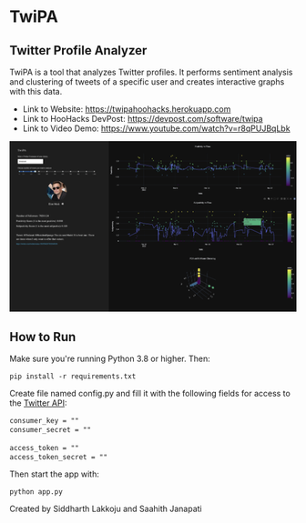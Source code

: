 # TwiPA
## Twitter Profile Analyzer


TwiPA is a tool that analyzes Twitter profiles. It performs sentiment analysis and clustering of tweets of a specific user and creates interactive graphs with this data.

- Link to Website: https://twipahoohacks.herokuapp.com
- Link to HooHacks DevPost: https://devpost.com/software/twipa
- Link to Video Demo: https://www.youtube.com/watch?v=r8qPUJBqLbk


![Screenshot](https://github.com/saahithjanapati/TwiPA/blob/main/screenshot.png)

## How to Run
Make sure you're running Python 3.8 or higher. Then:
```
pip install -r requirements.txt
```
Create file named config.py and fill it with the following fields for access to the [Twitter API](https://developer.twitter.com/en/docs/twitter-api/getting-started/getting-access-to-the-twitter-api):
```
consumer_key = ""
consumer_secret = ""

access_token = ""
access_token_secret = ""
```
Then start the app with:
```
python app.py
```


Created by Siddharth Lakkoju and Saahith Janapati
